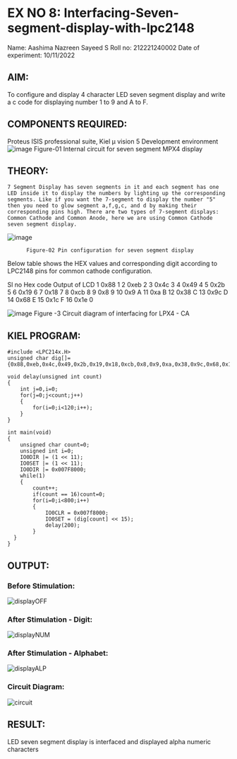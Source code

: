 # EX NO 8: Interfacing-Seven-segment-display-with-lpc2148

Name: Aashima Nazreen Sayeed S
Roll no: 212221240002
Date of experiment: 10/11/2022

 

## AIM: 
To configure and display 4 character LED seven segment display and write a c code for displaying number 1 to 9 and A to F.

## COMPONENTS REQUIRED:
Proteus ISIS professional suite, Kiel μ vision 5 Development environment 
 ![image](https://user-images.githubusercontent.com/36288975/201021692-efa39349-1a3c-4737-aadc-1843b954c78d.png)
Figure-01 Internal circuit for seven segment MPX4 display



## THEORY: 
	7 Segment Display has seven segments in it and each segment has one LED inside it to display the numbers by lighting up the corresponding segments. Like if you want the 7-segment to display the number "5" then you need to glow segment a,f,g,c, and d by making their corresponding pins high. There are two types of 7-segment displays: Common Cathode and Common Anode, here we are using Common Cathode seven segment display.
   ![image](https://user-images.githubusercontent.com/36288975/201021740-565b47cd-26d8-4e54-a092-eef7a0a85278.png)
 
          Figure-02 Pin configuration for seven segment display  


Below table shows the HEX values and corresponding digit according to LPC2148 pins for common cathode configuration.



Sl no 	Hex code    Output of LCD
1	  0x88		1
2	  0xeb		2
3	  0x4c		3
4	  0x49		4
5	  0x2b		5
6	  0x19		6
7	  0x18		7
8	  0xcb		8
9	  0x8		9
10	  0x9		A
11	  0xa		B
12	  0x38		C
13	  0x9c		D
14	  0x68		E
15	  0x1c 		F
16	  0x1e		0

 

![image](https://user-images.githubusercontent.com/36288975/201021930-7efe2b15-b0de-4d52-b87d-329fe6b91c89.png)
        Figure -3 Circuit diagram of interfacing for LPX4 - CA

## KIEL PROGRAM:
```
#include <LPC214x.H>
unsigned char dig[]= {0x88,0xeb,0x4c,0x49,0x2b,0x19,0x18,0xcb,0x8,0x9,0xa,0x38,0x9c,0x68,0x1c,0x1e};

void delay(unsigned int count)
{
	int j=0,i=0;
	for(j=0;j<count;j++)
	{
		for(i=0;i<120;i++);
	}
}

int main(void)
{
	unsigned char count=0;
	unsigned int i=0;
	IO0DIR |= (1 << 11);
	IO0SET |= (1 << 11);
	IO0DIR |= 0x007F8000;
	while(1)
	{
		count++;
		if(count == 16)count=0;
		for(i=0;i<800;i++)
		{
			IO0CLR = 0x007f8000;
			IO0SET = (dig[count] << 15);
			delay(200);
		}
  }
}
```

## OUTPUT:
### Before Stimulation:
![displayOFF](https://user-images.githubusercontent.com/93427086/201102671-a77e368e-9ef9-448b-90a9-2846120187a3.png)


### After Stimulation - Digit:
![displayNUM](https://user-images.githubusercontent.com/93427086/201102698-2c094720-73c3-42ef-b527-59b7ec8c03d6.png)

### After Stimulation - Alphabet:
![displayALP](https://user-images.githubusercontent.com/93427086/201102716-03372303-8f90-4fad-872b-b21b84b3f8fc.png)

### Circuit Diagram:
![circuit](https://user-images.githubusercontent.com/93427086/201102736-56deade2-81cd-4c65-a729-cfd275797d10.png)


 


## RESULT:
LED seven segment display is interfaced and displayed alpha numeric characters 

